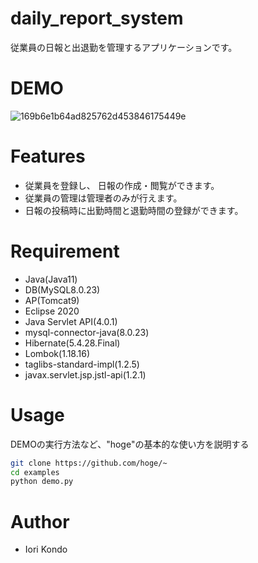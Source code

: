 # daily_report_system
従業員の日報と出退勤を管理するアプリケーションです。

# DEMO 
![169b6e1b64ad825762d453846175449e](https://user-images.githubusercontent.com/104038494/188616744-3eb71697-cda7-4acd-95d2-e1348b7d59e6.gif)

 
# Features
- 従業員を登録し、 日報の作成・閲覧ができます。
- 従業員の管理は管理者のみが行えます。
- 日報の投稿時に出勤時間と退勤時間の登録ができます。
 
# Requirement
* Java(Java11)
* DB(MySQL8.0.23)
* AP(Tomcat9)
* Eclipse 2020
* Java Servlet API(4.0.1)
* mysql-connector-java(8.0.23)
* Hibernate(5.4.28.Final)
* Lombok(1.18.16)
* taglibs-standard-impl(1.2.5)
* javax.servlet.jsp.jstl-api(1.2.1)

# Usage
 
DEMOの実行方法など、"hoge"の基本的な使い方を説明する
 
```bash
git clone https://github.com/hoge/~
cd examples
python demo.py
```
 
# Author
* Iori Kondo

